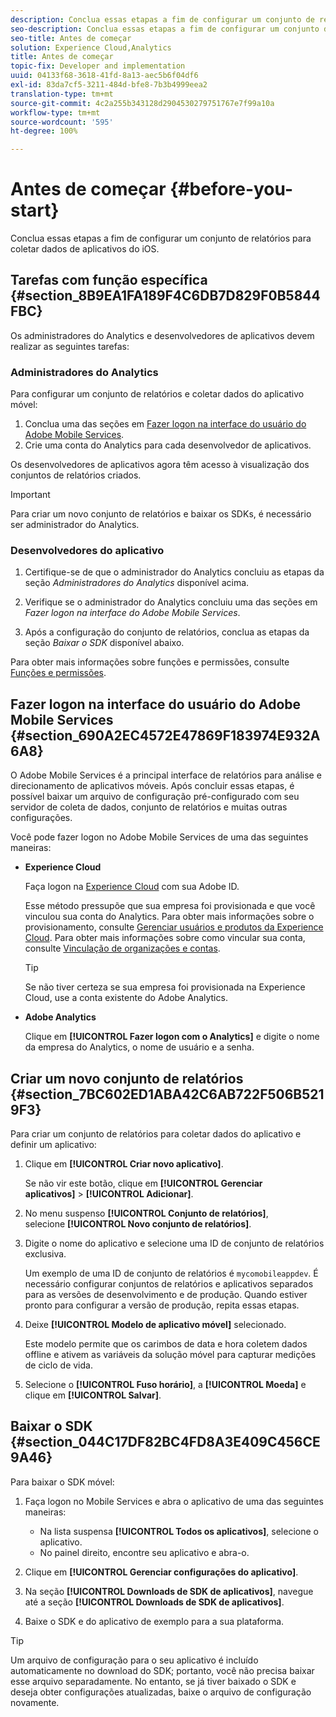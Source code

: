 ```yaml
---
description: Conclua essas etapas a fim de configurar um conjunto de relatórios para coletar dados de aplicativos do iOS.
seo-description: Conclua essas etapas a fim de configurar um conjunto de relatórios para coletar dados de aplicativos do iOS.
seo-title: Antes de começar
solution: Experience Cloud,Analytics
title: Antes de começar
topic-fix: Developer and implementation
uuid: 04133f68-3618-41fd-8a13-aec5b6f04df6
exl-id: 83da7cf5-3211-484d-bfe8-7b3b4999eea2
translation-type: tm+mt
source-git-commit: 4c2a255b343128d2904530279751767e7f99a10a
workflow-type: tm+mt
source-wordcount: '595'
ht-degree: 100%

---
```


# Antes de começar {#before-you-start}

Conclua essas etapas a fim de configurar um conjunto de relatórios para coletar dados de aplicativos do iOS.

## Tarefas com função específica {#section_8B9EA1FA189F4C6DB7D829F0B5844FBC}

Os administradores do Analytics e desenvolvedores de aplicativos devem realizar as seguintes tarefas:

### Administradores do Analytics

Para configurar um conjunto de relatórios e coletar dados do aplicativo móvel:

1. Conclua uma das seções em [Fazer logon na interface do usuário do Adobe Mobile Services](/help/ios/getting-started/getting-started.md).
1. Crie uma conta do Analytics para cada desenvolvedor de aplicativos.

Os desenvolvedores de aplicativos agora têm acesso à visualização dos conjuntos de relatórios criados.

>[!IMPORTANT]
>
>Para criar um novo conjunto de relatórios e baixar os SDKs, é necessário ser administrador do Analytics.

### Desenvolvedores do aplicativo

1. Certifique-se de que o administrador do Analytics concluiu as etapas da seção *Administradores do Analytics* disponível acima.

1. Verifique se o administrador do Analytics concluiu uma das seções em *Fazer logon na interface do Adobe Mobile Services*.
1. Após a configuração do conjunto de relatórios, conclua as etapas da seção *Baixar o SDK* disponível abaixo.

Para obter mais informações sobre funções e permissões, consulte [Funções e permissões](/help/using/gs/c-mob-roles-and-permissions.md).

## Fazer logon na interface do usuário do Adobe Mobile Services   {#section_690A2EC4572E47869F183974E932A6A8}

O Adobe Mobile Services é a principal interface de relatórios para análise e direcionamento de aplicativos móveis. Após concluir essas etapas, é possível baixar um arquivo de configuração pré-configurado com seu servidor de coleta de dados, conjunto de relatórios e muitas outras configurações.

Você pode fazer logon no Adobe Mobile Services de uma das seguintes maneiras:

* **Experience Cloud**

   Faça logon na [Experience Cloud](https://marketing.adobe.com) com sua Adobe ID.

   Esse método pressupõe que sua empresa foi provisionada e que você vinculou sua conta do Analytics. Para obter mais informações sobre o provisionamento, consulte [Gerenciar usuários e produtos da Experience Cloud](https://docs.adobe.com/content/help/pt-BR/core-services/interface/manage-users-and-products/admin-getting-started.html). Para obter mais informações sobre como vincular sua conta, consulte [Vinculação de organizações e contas](https://docs.adobe.com/content/help/pt-BR/core-services/interface/manage-users-and-products/organizations.html).

   >[!TIP]
   >
   >Se não tiver certeza se sua empresa foi provisionada na Experience Cloud, use a conta existente do Adobe Analytics.

* **Adobe Analytics**

   Clique em **[!UICONTROL Fazer logon com o Analytics]** e digite o nome da empresa do Analytics, o nome de usuário e a senha.

## Criar um novo conjunto de relatórios {#section_7BC602ED1ABA42C6AB722F506B5219F3}

Para criar um conjunto de relatórios para coletar dados do aplicativo e definir um aplicativo:

1. Clique em **[!UICONTROL Criar novo aplicativo]**.

   Se não vir este botão, clique em **[!UICONTROL Gerenciar aplicativos]** > **[!UICONTROL Adicionar]**.

1. No menu suspenso **[!UICONTROL Conjunto de relatórios]**, selecione **[!UICONTROL Novo conjunto de relatórios]**.

1. Digite o nome do aplicativo e selecione uma ID de conjunto de relatórios exclusiva.

   Um exemplo de uma ID de conjunto de relatórios é `mycomobileappdev`. É necessário configurar conjuntos de relatórios e aplicativos separados para as versões de desenvolvimento e de produção. Quando estiver pronto para configurar a versão de produção, repita essas etapas.
1. Deixe **[!UICONTROL Modelo de aplicativo móvel]** selecionado.

   Este modelo permite que os carimbos de data e hora coletem dados offline e ativem as variáveis da solução móvel para capturar medições de ciclo de vida.

1. Selecione o **[!UICONTROL Fuso horário]**, a **[!UICONTROL Moeda]** e clique em **[!UICONTROL Salvar]**.

## Baixar o SDK {#section_044C17DF82BC4FD8A3E409C456CE9A46}

Para baixar o SDK móvel:

1. Faça logon no Mobile Services e abra o aplicativo de uma das seguintes maneiras:

   * Na lista suspensa **[!UICONTROL Todos os aplicativos]**, selecione o aplicativo.
   * No painel direito, encontre seu aplicativo e abra-o.

1. Clique em **[!UICONTROL Gerenciar configurações do aplicativo]**.
1. Na seção **[!UICONTROL Downloads de SDK de aplicativos]**, navegue até a seção **[!UICONTROL Downloads de SDK de aplicativos]**.

1. Baixe o SDK e do aplicativo de exemplo para a sua plataforma.

>[!TIP]
>
>Um arquivo de configuração para o seu aplicativo é incluído automaticamente no download do SDK; portanto, você não precisa baixar esse arquivo separadamente. No entanto, se já tiver baixado o SDK e deseja obter configurações atualizadas, baixe o arquivo de configuração novamente.
